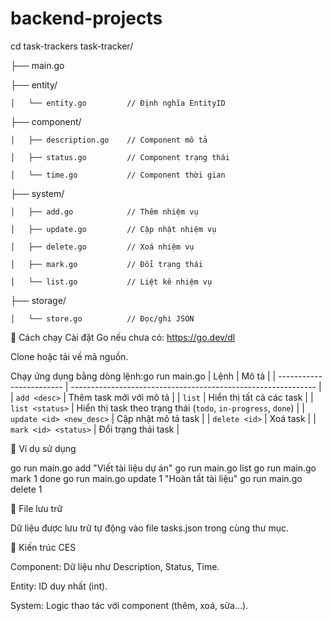 # backend-projects
cd task-trackers
task-tracker/

├── main.go

├── entity/

    │   └── entity.go         // Định nghĩa EntityID

├── component/

    │   ├── description.go    // Component mô tả

    │   ├── status.go         // Component trạng thái

    │   └── time.go           // Component thời gian

├── system/

    │   ├── add.go            // Thêm nhiệm vụ

    │   ├── update.go         // Cập nhật nhiệm vụ

    │   ├── delete.go         // Xoá nhiệm vụ

    │   ├── mark.go           // Đổi trạng thái

    │   └── list.go           // Liệt kê nhiệm vụ

├── storage/

    │   └── store.go          // Đọc/ghi JSON

🚀 Cách chạy
Cài đặt Go nếu chưa có: https://go.dev/dl

Clone hoặc tải về mã nguồn.

Chạy ứng dụng bằng dòng lệnh:go run main.go <command>
| Lệnh                     | Mô tả                                                         |
| ------------------------ | ------------------------------------------------------------- |
| `add <desc>`             | Thêm task mới với mô tả                                       |
| `list`                   | Hiển thị tất cả các task                                      |
| `list <status>`          | Hiển thị task theo trạng thái (`todo`, `in-progress`, `done`) |
| `update <id> <new_desc>` | Cập nhật mô tả task                                           |
| `delete <id>`            | Xoá task                                                      |
| `mark <id> <status>`     | Đổi trạng thái task                                           |


🧪 Ví dụ sử dụng

go run main.go add "Viết tài liệu dự án"
go run main.go list
go run main.go mark 1 done
go run main.go update 1 "Hoàn tất tài liệu"
go run main.go delete 1

📝 File lưu trữ

Dữ liệu được lưu trữ tự động vào file tasks.json trong cùng thư mục.

📌 Kiến trúc CES

Component: Dữ liệu như Description, Status, Time.

Entity: ID duy nhất (int).

System: Logic thao tác với component (thêm, xoá, sửa…).
